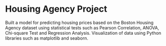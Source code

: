 # Housing Agency Project
Built a model for predicting housing prices based on the Boston Housing Agency dataset using statistical tests such as Pearson Correlation, ANOVA, Chi-square Test and Regression Analysis. Visualization of data using Python libraries such as matplotlib and seaborn.
